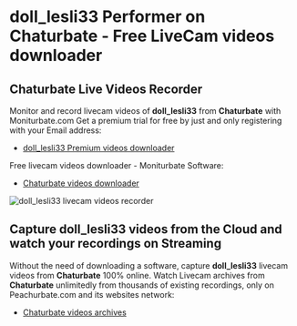 # doll_lesli33 Performer on Chaturbate - Free LiveCam videos downloader

## Chaturbate Live Videos Recorder

Monitor and record livecam videos of **doll_lesli33** from **Chaturbate** with Moniturbate.com
Get a premium trial for free by just and only registering with your Email address:
* [doll_lesli33 Premium videos downloader](https://moniturbate.com/request-demo-licence-key.html)

Free livecam videos downloader - Moniturbate Software:
* [Chaturbate videos downloader](https://moniturbate.com/moniturbate-download-software.html)

![doll_lesli33 livecam videos recorder](https://peachurnet.com/templates/moniturbate-software.png)


## Capture doll_lesli33 videos from the Cloud and watch your recordings on Streaming

Without the need of downloading a software, capture **doll_lesli33** livecam videos from **Chaturbate** 100% online.
Watch Livecam archives from **Chaturbate** unlimitedly from thousands of existing recordings, only on Peachurbate.com and its websites network:
* [Chaturbate videos archives](https://peachurnet.com/)